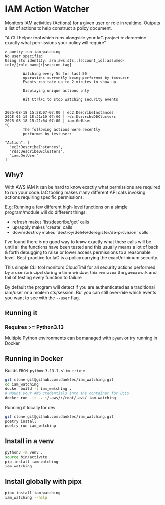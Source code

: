 # IAM Action Watcher

Monitors IAM activities (Actions) for a given user or role in realtime. Outputs a list of actions to help construct a policy document.

"A CLI helper tool which runs alongside your IaC project to determine exactly what permissions your policy will require"

```
> poetry run iam_watching
No user specified
Using sts identity: arn:aws:sts::[account_id]:assumed-role/[role_name]/[session_tag]

        Watching every 5s for last 50
        operations currently being performed by testuser
        Events can take up to 2 minutes to show up

        Displaying unique actions only

        Hit Ctrl+C to stop watching security events


2025-08-18 15:28:07-07:00 | ec2:DescribeInstances
2025-08-18 15:21:10-07:00 | rds:DescribeDBClusters
2025-08-18 15:21:04-07:00 | iam:GetUser
^C
        The following actions were recently
        performed by testuser:

"Action": [
  "ec2:DescribeInstances",
  "rds:DescribeDBClusters",
  "iam:GetUser"
]
```

## Why?
With AWS IAM it can be hard to know exactly what permissions are required to run your code. IaC tooling makes many different API calls invoking actions requiring specific permissions.

E.g: Running a few different high-level functions on a simple program/module will do different things:
- refresh makes 'list/describe/get' calls
- up/apply makes 'create' calls
- down/destroy makes 'destroy/delete/deregister/de-provision' calls

I've found there is no good way to know exactly what these calls will be until all the functions have been tested and this usually means a lot of back & forth debugging to raise or lower access permissions to a reasonable level. Best-practice for IaC is a policy carrying the exact/minimum security.

This simple CLI tool monitors CloudTrail for all security actions performed by a user/principal during a time window, this removes the guesswork and toil of testing every function to failure.

By default the program will detect if you are authenticated as a traditional iam/user or a modern sts/session. But you can still over-ride which events you want to see with the `--user` flag.

## Running it

### Requires >= Python3.13
Multiple Python environments can be managed with `pyenv` or try running in Docker

## Running in Docker
Builds `FROM python:3.13.7-slim-trixie`

```bash
git clone git@github.com:danktec/iam_watching.git
cd iam_watching
docker build -t iam_watching .
# Mount your AWS credentials into the container for Boto
docker run -it -v ~/.aws/:/root/.aws/ iam_watching
```

Running it locally for dev

```bash
git clone git@github.com:danktec/iam_watching.git
poetry install
poetry run iam_watching
```

## Install in a venv

```bash
python3 -m venv .
source bin/activate
pip install iam-watching
iam_watching
```

## Install globally with pipx

```bash
pipx install iam_watching
iam_watching --help
```
